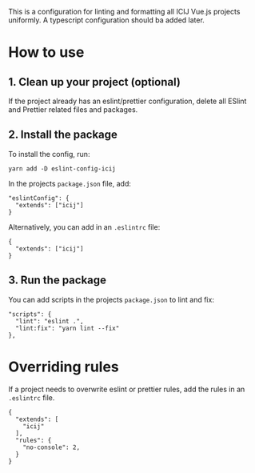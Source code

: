 This is a configuration for linting and formatting all ICIJ Vue.js projects uniformly. A typescript configuration should ba added later. 

# How to use

## 1. Clean up your project (optional)

If the project already has an eslint/prettier configuration, delete all ESlint and Prettier related files and packages. 

## 2. Install the package

To install the config, run:
```
yarn add -D eslint-config-icij
```

In the projects `package.json` file, add: 
```
"eslintConfig": {
  "extends": ["icij"]
}
```

Alternatively, you can add in an `.eslintrc` file:
```
{
  "extends": ["icij"]
}
```

## 3. Run the package
You can add scripts in the projects `package.json` to lint and fix:
```
"scripts": {
  "lint": "eslint .",
  "lint:fix": "yarn lint --fix"
},
```

# Overriding rules
If a project needs to overwrite eslint or prettier rules, add the rules in an `.eslintrc` file. 

```
{
  "extends": [
    "icij"
  ],
  "rules": {
    "no-console": 2,
  }
}
```